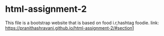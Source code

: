 # html-assignment-2
This file is a bootstrap website that is based on food i.r,hashtag foodie.
link: https://pranithashravani.github.io/html-assignment-2/#section1
